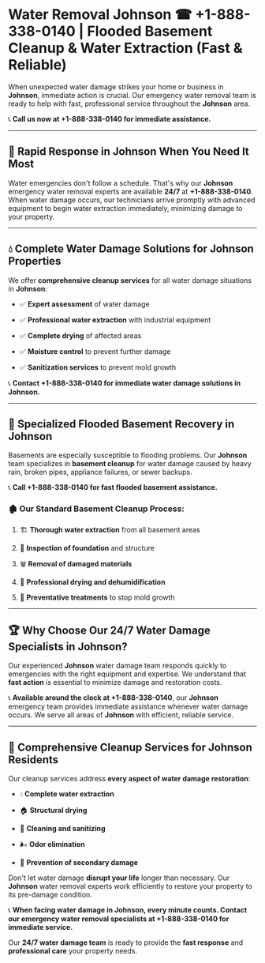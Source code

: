 # Water Removal Johnson ☎ +1-888-338-0140 | Flooded Basement Cleanup & Water Extraction (Fast & Reliable)

When unexpected water damage strikes your home or business in **Johnson**, immediate action is crucial. Our emergency water removal team is ready to help with fast, professional service throughout the **Johnson** area. 

📞 **Call us now at +1-888-338-0140 for immediate assistance.**
---
## 🚀 Rapid Response in Johnson When You Need It Most
Water emergencies don't follow a schedule. That's why our **Johnson** emergency water removal experts are available **24/7** at **+1-888-338-0140**. When water damage occurs, our technicians arrive promptly with advanced equipment to begin water extraction immediately, minimizing damage to your property.
---
## 💧 Complete Water Damage Solutions for Johnson Properties
We offer **comprehensive cleanup services** for all water damage situations in **Johnson**:
- ✅ **Expert assessment** of water damage  
- ✅ **Professional water extraction** with industrial equipment  
- ✅ **Complete drying** of affected areas  
- ✅ **Moisture control** to prevent further damage  
- ✅ **Sanitization services** to prevent mold growth  
📞 **Contact +1-888-338-0140 for immediate water damage solutions in Johnson.**
---
## 🌊 Specialized Flooded Basement Recovery in Johnson
Basements are especially susceptible to flooding problems. Our **Johnson** team specializes in **basement cleanup** for water damage caused by heavy rain, broken pipes, appliance failures, or sewer backups. 
📞 **Call +1-888-338-0140 for fast flooded basement assistance.**
### 🏚️ Our Standard Basement Cleanup Process:
1. 🏗️ **Thorough water extraction** from all basement areas  
2. 🔎 **Inspection of foundation** and structure  
3. 🗑️ **Removal of damaged materials**  
4. 💨 **Professional drying and dehumidification**  
5. 🚫 **Preventative treatments** to stop mold growth  
---
## 🏆 Why Choose Our 24/7 Water Damage Specialists in Johnson?
Our experienced **Johnson** water damage team responds quickly to emergencies with the right equipment and expertise. We understand that **fast action** is essential to minimize damage and restoration costs.
📞 **Available around the clock at +1-888-338-0140**, our **Johnson** emergency team provides immediate assistance whenever water damage occurs. We serve all areas of **Johnson** with efficient, reliable service.
---
## 🧹 Comprehensive Cleanup Services for Johnson Residents
Our cleanup services address **every aspect of water damage restoration**:
- 💧 **Complete water extraction**  
- 🏠 **Structural drying**  
- 🧼 **Cleaning and sanitizing**  
- 🌬️ **Odor elimination**  
- 🚫 **Prevention of secondary damage**  
Don't let water damage **disrupt your life** longer than necessary. Our **Johnson** water removal experts work efficiently to restore your property to its pre-damage condition.
📞 **When facing water damage in Johnson, every minute counts. Contact our emergency water removal specialists at +1-888-338-0140 for immediate service.**
Our **24/7 water damage team** is ready to provide the **fast response** and **professional care** your property needs.
